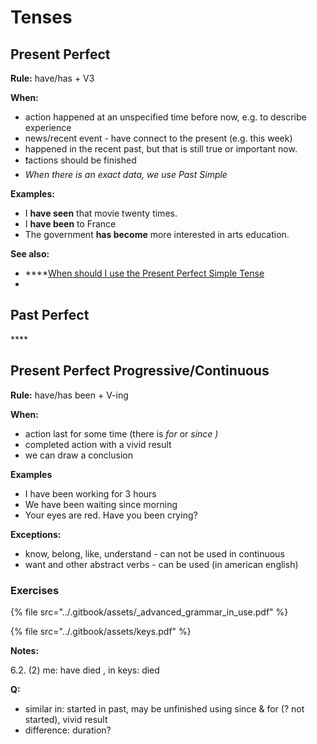 # Tenses

## Present Perfect 

**Rule:** have/has + V3

**When:**

* action happened at an unspecified time before now, e.g. to describe experience
* news/recent event - have connect to the present \(e.g. this week\) 
* happened in the recent past, but that is still true or important now.
* ❗actions should be finished
* _When there is an exact data, we use Past Simple_  

**Examples:**

* I **have seen** that movie twenty times.
* I **have been** to France
* The government **has become** more interested in arts education.

**See also:** 

* \*\*\*\*[When should I use the Present Perfect Simple Tense](https://www.perfect-english-grammar.com/present-perfect-use.html) 
* 
## Past Perfect 

\*\*\*\*

## Present Perfect Progressive/Continuous 

**Rule:**  have/has been + V-ing

**When:** 

* action last for some time \(there is _for_ or _since \)_
* completed action with a vivid result
* we can draw a conclusion

**Examples**

* I have been working for 3 hours
* We have been waiting since morning
* Your eyes are red. Have you been crying?

**Exceptions:** 

* know, belong, like, understand - can not be used in continuous 
* want and other abstract verbs - can be used \(in american english\) 



### Exercises  

{% file src="../.gitbook/assets/\_advanced\_grammar\_in\_use.pdf" %}

{% file src="../.gitbook/assets/keys.pdf" %}

**Notes:**

6.2. \(2\) me: have died , in keys: died 

**Q:**

* similar in: started in past, may be unfinished using since & for \(? not started\),  vivid result 
* difference: duration? 

